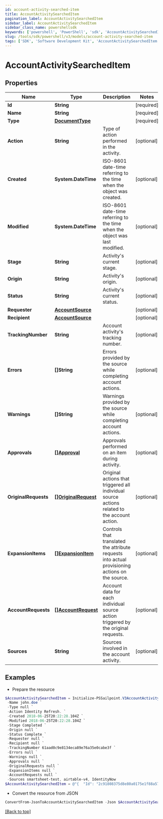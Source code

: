 ```yaml
---
id: account-activity-searched-item
title: AccountActivitySearchedItem
pagination_label: AccountActivitySearchedItem
sidebar_label: AccountActivitySearchedItem
sidebar_class_name: powershellsdk
keywords: ['powershell', 'PowerShell', 'sdk', 'AccountActivitySearchedItem', 'AccountActivitySearchedItem'] 
slug: /tools/sdk/powershell/v3/models/account-activity-searched-item
tags: ['SDK', 'Software Development Kit', 'AccountActivitySearchedItem', 'AccountActivitySearchedItem']
---
```



# AccountActivitySearchedItem

## Properties

Name | Type | Description | Notes
------------ | ------------- | ------------- | -------------
**Id** | **String** |  | [required]
**Name** | **String** |  | [required]
**Type** | [**DocumentType**](document-type) |  | [required]
**Action** | **String** | Type of action performed in the activity. | [optional] 
**Created** | **System.DateTime** | ISO-8601 date-time referring to the time when the object was created. | [optional] 
**Modified** | **System.DateTime** | ISO-8601 date-time referring to the time when the object was last modified. | [optional] 
**Stage** | **String** | Activity's current stage. | [optional] 
**Origin** | **String** | Activity's origin. | [optional] 
**Status** | **String** | Activity's current status. | [optional] 
**Requester** | [**AccountSource**](account-source) |  | [optional] 
**Recipient** | [**AccountSource**](account-source) |  | [optional] 
**TrackingNumber** | **String** | Account activity's tracking number. | [optional] 
**Errors** | **[]String** | Errors provided by the source while completing account actions. | [optional] 
**Warnings** | **[]String** | Warnings provided by the source while completing account actions. | [optional] 
**Approvals** | [**[]Approval**](approval) | Approvals performed on an item during activity. | [optional] 
**OriginalRequests** | [**[]OriginalRequest**](original-request) | Original actions that triggered all individual source actions related to the account action. | [optional] 
**ExpansionItems** | [**[]ExpansionItem**](expansion-item) | Controls that translated the attribute requests into actual provisioning actions on the source. | [optional] 
**AccountRequests** | [**[]AccountRequest**](account-request) | Account data for each individual source action triggered by the original requests. | [optional] 
**Sources** | **String** | Sources involved in the account activity. | [optional] 

## Examples

- Prepare the resource
```powershell
$AccountActivitySearchedItem = Initialize-PSSailpoint.V3AccountActivitySearchedItem  -Id 2c91808375d8e80a0175e1f88a575222 `
 -Name john.doe `
 -Type null `
 -Action Identity Refresh. `
 -Created 2018-06-25T20:22:28.104Z `
 -Modified 2018-06-25T20:22:28.104Z `
 -Stage Completed `
 -Origin null `
 -Status Complete `
 -Requester null `
 -Recipient null `
 -TrackingNumber 61aad0c9e8134eca89e76a35e0cabe3f `
 -Errors null `
 -Warnings null `
 -Approvals null `
 -OriginalRequests null `
 -ExpansionItems null `
 -AccountRequests null `
 -Sources smartsheet-test, airtable-v4, IdentityNow
$AccountActivitySearchedItem = @"{  "Id": "2c91808375d8e80a0175e1f88a575222", "Name": "john.doe", "Type": null, "Action": "Identity Refresh.", "Created": "2018-06-25T20:22:28.104Z", "Modified": "2018-06-25T20:22:28.104Z", "Stage": "Completed", "Origin": "null", "Status": "Complete", "Requester": null, "Recipient": null, "TrackingNumber": "61aad0c9e8134eca89e76a35e0cabe3f", "Errors": null, "Warnings": null, "Approvals": null, "OriginalRequests": null, "ExpansionItems": null, "AccountRequests": null, "Sources": "smartsheet-test, airtable-v4, IdentityNow" }"@
```

- Convert the resource from JSON
```powershell
ConvertFrom-JsonToAccountActivitySearchedItem -Json $AccountActivitySearchedItem
```


[[Back to top]](#) 

